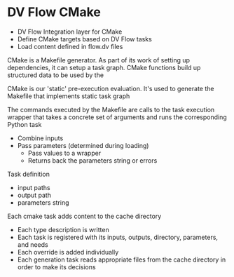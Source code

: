 
# DV Flow CMake
- DV Flow Integration layer for CMake 
- Define CMake targets based on DV Flow tasks
- Load content defined in flow.dv files

CMake is a Makefile generator. As part of its work of setting up
dependencies, it can setup a task graph. CMake functions build
up structured data to be used by the 

CMake is our 'static' pre-execution evaluation. It's used to 
generate the Makefile that implements static task graph

The commands executed by the Makefile are calls to the task
execution wrapper that takes a concrete set of arguments
and runs the corresponding Python task
- Combine inputs
- Pass parameters (determined during loading)
  - Pass values to a wrapper
  - Returns back the parameters string or errors

Task definition
- input paths
- output path
- parameters string

Each cmake task adds content to the cache directory
- Each type description is written 
- Each task is registered with its inputs, outputs, directory, parameters, and needs
- Each override is added individually
- Each generation task reads appropriate files from the cache directory
  in order to make its decisions
